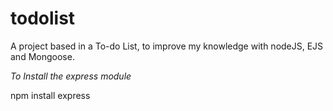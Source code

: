 # todolist
A project based in a To-do List, to improve my knowledge with nodeJS, EJS and Mongoose.


*To Install the express module*

npm install express
